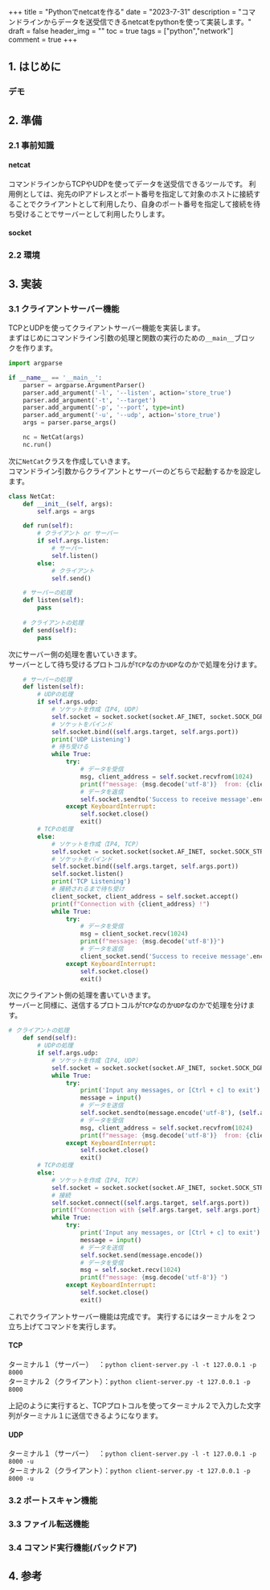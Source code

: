 +++
title = "Pythonでnetcatを作る"
date = "2023-7-31"
description = "コマンドラインからデータを送受信できるnetcatをpythonを使って実装します。"
draft = false
header_img = ""
toc = true
tags = ["python","network"]
comment = true
+++

## 1. はじめに
### デモ
## 2. 準備
### 2.1 事前知識
#### netcat
コマンドラインからTCPやUDPを使ってデータを送受信できるツールです。
利用例としては、宛先のIPアドレスとポート番号を指定して対象のホストに接続することでクライアントとして利用したり、自身のポート番号を指定して接続を待ち受けることでサーバーとして利用したりします。

#### socket

### 2.2 環境 
## 3. 実装
### 3.1 クライアントサーバー機能
TCPとUDPを使ってクライアントサーバー機能を実装します。  
まずはじめにコマンドライン引数の処理と関数の実行のための`__main__`ブロックを作ります。  
```python:client-server.py
import argparse

if __name__ == '__main__':
    parser = argparse.ArgumentParser()
    parser.add_argument('-l', '--listen', action='store_true')
    parser.add_argument('-t', '--target')
    parser.add_argument('-p', '--port', type=int)
    parser.add_argument('-u', '--udp', action='store_true')
    args = parser.parse_args()

    nc = NetCat(args)
    nc.run()
```
次に`NetCat`クラスを作成していきます。  
コマンドライン引数からクライアントとサーバーのどちらで起動するかを設定します。
```python:client-server.py
class NetCat:
    def __init__(self, args):
        self.args = args

    def run(self):
        # クライアント or サーバー
        if self.args.listen:
            # サーバー
            self.listen()
        else:
            # クライアント
            self.send()

    # サーバーの処理
    def listen(self):
        pass
    
    # クライアントの処理
    def send(self):
        pass
```

次にサーバー側の処理を書いていきます。  
サーバーとして待ち受けるプロトコルが`TCP`なのか`UDP`なのかで処理を分けます。
```python:client-server.py
    # サーバーの処理
    def listen(self):
        # UDPの処理
        if self.args.udp:
            # ソケットを作成（IP4, UDP）
            self.socket = socket.socket(socket.AF_INET, socket.SOCK_DGRAM)
            # ソケットをバインド
            self.socket.bind((self.args.target, self.args.port))
            print('UDP Listening')
            # 待ち受ける
            while True:
                try:
                    # データを受信
                    msg, client_address = self.socket.recvfrom(1024)
                    print(f"message: {msg.decode('utf-8')}  from: {client_address}")
                    # データを返信
                    self.socket.sendto('Success to receive message'.encode('utf-8'), client_address)
                except KeyboardInterrupt:
                    self.socket.close()
                    exit()
        # TCPの処理
        else:
            # ソケットを作成（IP4, TCP）
            self.socket = socket.socket(socket.AF_INET, socket.SOCK_STREAM)
            # ソケットをバインド
            self.socket.bind((self.args.target, self.args.port))
            self.socket.listen()
            print('TCP Listening')
            # 接続されるまで待ち受け
            client_socket, client_address = self.socket.accept()
            print(f"Connection with {client_address} !")
            while True:
                try:
                    # データを受信
                    msg = client_socket.recv(1024)
                    print(f"message: {msg.decode('utf-8')}")
                    # データを返信
                    client_socket.send('Success to receive message'.encode('utf-8'))
                except KeyboardInterrupt:
                    self.socket.close()
                    exit()
```
次にクライアント側の処理を書いていきます。  
サーバーと同様に、送信するプロトコルが`TCP`なのか`UDP`なのかで処理を分けます。
```python:client-server.py
# クライアントの処理
    def send(self):
        # UDPの処理
        if self.args.udp:
            # ソケットを作成（IP4, UDP）
            self.socket = socket.socket(socket.AF_INET, socket.SOCK_DGRAM)
            while True:
                try:
                    print('Input any messages, or [Ctrl + c] to exit')
                    message = input()
                    # データを送信
                    self.socket.sendto(message.encode('utf-8'), (self.args.target,self.args.port))
                    # データを受信
                    msg, client_address = self.socket.recvfrom(1024)
                    print(f"message: {msg.decode('utf-8')}  from: {client_address}")
                except KeyboardInterrupt:
                    self.socket.close()
                    exit()
        # TCPの処理
        else:
            # ソケットを作成（IP4, TCP）
            self.socket = socket.socket(socket.AF_INET, socket.SOCK_STREAM)
            # 接続
            self.socket.connect((self.args.target, self.args.port))
            print(f"Connection with {self.args.target, self.args.port} !")
            while True:
                try:
                    print('Input any messages, or [Ctrl + c] to exit')
                    message = input()
                    # データを送信
                    self.socket.send(message.encode())
                    # データを受信
                    msg = self.socket.recv(1024)
                    print(f"message: {msg.decode('utf-8')} ")
                except KeyboardInterrupt:
                    self.socket.close()
                    exit()
```
これでクライアントサーバー機能は完成です。
実行するにはターミナルを２つ立ち上げてコマンドを実行します。
#### TCP
ターミナル１（サーバー）　  ：`python client-server.py -l -t 127.0.0.1 -p 8000`    
ターミナル２（クライアント）：`python client-server.py -t 127.0.0.1 -p 8000`  

上記のように実行すると、TCPプロトコルを使ってターミナル２で入力した文字列がターミナル１に送信できるようになります。  

#### UDP
ターミナル１（サーバー）　  ：`python client-server.py -l -t 127.0.0.1 -p 8000 -u`    
ターミナル２（クライアント）：`python client-server.py -t 127.0.0.1 -p 8000 -u`  
  

### 3.2 ポートスキャン機能
### 3.3 ファイル転送機能
### 3.4 コマンド実行機能(バックドア)
## 4. 参考